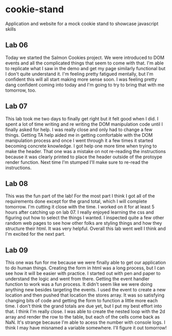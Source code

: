 # cookie-stand

 Application and website for a mock cookie stand to showcase javascript skills

## Lab 06

Today we started the Salmon Cookies project. We were introduced to DOM events and all the complicated things that seem to come with that. I'm able to replicate what I saw in the demo and get my page similarly functional but I don't quite understand it. I'm feeling pretty fatigued mentally, but I'm confident this will all start making more sense soon. I was feeling pretty dang confident coming into today and I'm going to try to bring that with me tomorrow, too.
 
## Lab 07

This lab took me two days to finally get right but it felt good when I did. I spent a lot of time writing and re writing the DOM manipulation code until I finally asked for help. I was really close and only had to change a few things. Getting TA help aided me in getting comfortable with the DOM manipulation process and once I went through it a few times it started becoming concrete knowledge. I got help one more time when trying to make the header. That one was a mistake on not re-reading the instructions because it was clearly printed to place the header outside of the protoype render function. Next time I'm stumped I'll make sure to re-read the instructions. 

## Lab 08

This was the fun part of the lab! For the most part I think I got all of the requirements done except for the grand total, which I will complete tomorrow. I'm cutting it close with the time. I worked on it for at least 5 hours after catching up on lab 07. I really enjoyed learning the css and figuring out how to select the things I wanted. I inspected quite a few other random web pages to see how other folks are styling things and how they structure their html. It was very helpful. Overall this lab went well I think and I'm excited for the next part. 

## Lab 09

This one was fun for me because we were finally able to get our application to do human things. Creating the form in html was a long process, but I can see how it will be easier with practice. I started out with pen and paper to understand the logic and went from there. Getting the event handler function to work was a fun process. It didn't seem like we were doing anything new besides targeting the events. I used the event to create a new location and then pushed that location the stores array. It was so satisfying changing bits of code and getting the form to function a little more each time. I don't think the grand totals are due yet, but I put my best effort into that. I think I'm really close. I was able to create the nested loop with the 2d array and render the row to the table, but each of the cells come back as NaN. It's strange because I'm able to acess the number with console logs. I think I may have misnamed a variable somewhere. I'll figure it out tomorrow!